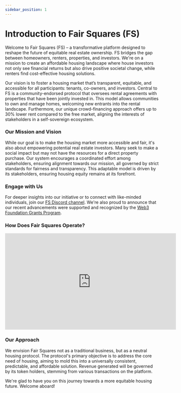 ```yaml
---
sidebar_position: 1
---
```


# Introduction to Fair Squares (FS)

Welcome to Fair Squares (FS) – a transformative platform designed to reshape the future of equitable real estate ownership. FS bridges the gap between homeowners, renters, properties, and investors. We're on a mission to create an affordable housing landscape where house investors not only see financial returns but also drive positive societal change, while renters find cost-effective housing solutions.

Our vision is to foster a housing market that’s transparent, equitable, and accessible for all participants: tenants, co-owners, and investors. Central to FS is a community-endorsed protocol that oversees rental agreements with properties that have been jointly invested in. This model allows communities to own and manage homes, welcoming new entrants into the rental landscape. Furthermore, our unique crowd-financing approach offers up to 30% lower rent compared to the free market, aligning the interests of stakeholders in a self-sovereign ecosystem.

### Our Mission and Vision

While our goal is to make the housing market more accessible and fair, it's also about empowering potential real estate investors. Many seek to make a social impact but may not have the resources for a direct property purchase. Our system encourages a coordinated effort among stakeholders, ensuring alignment towards our mission, all governed by strict standards for fairness and transparency. This adaptable model is driven by its stakeholders, ensuring housing equity remains at its forefront.

### Engage with Us

For deeper insights into our initiative or to connect with like-minded individuals, join our [FS Discord channel](https://discord.gg/5u3dxE49V5). We're also proud to announce that our recent advancements were supported and recognized by the [Web3 Foundation Grants Program](https://github.com/w3f/Grants-Program).

### How Does Fair Squares Operate?

<iframe width="560" height="315" src="https://www.youtube-nocookie.com/embed/6l1n9SsK-yc" title="YouTube video player" frameborder="0" allow="accelerometer; autoplay; clipboard-write; encrypted-media; gyroscope; picture-in-picture; web-share" allowfullscreen></iframe>

### Our Approach

We envision Fair Squares not as a traditional business, but as a neutral housing protocol. The protocol's primary objective is to address the core need of housing, aiming to mold this into a universally consistent, predictable, and affordable solution. Revenue generated will be governed by its token holders, stemming from various transactions on the platform.

We're glad to have you on this journey towards a more equitable housing future. Welcome aboard!